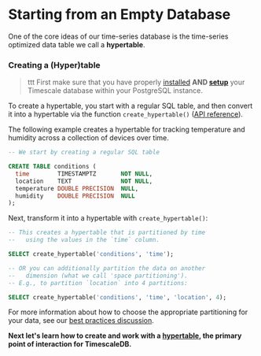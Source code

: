 # Starting from an Empty Database

One of the core ideas of our time-series database is the time-series optimized data
table we call a **hypertable**.

### Creating a (Hyper)table
>ttt First make sure that you have properly [installed][] **AND [setup][]** your Timescale database within your PostgreSQL instance.

To create a hypertable, you start with a regular SQL table, and then convert
it into a hypertable via the function `create_hypertable()` ([API reference][]).

The following example creates a hypertable for tracking
temperature and humidity across a collection of devices over time.

```sql
-- We start by creating a regular SQL table

CREATE TABLE conditions (
  time        TIMESTAMPTZ       NOT NULL,
  location    TEXT              NOT NULL,
  temperature DOUBLE PRECISION  NULL,
  humidity    DOUBLE PRECISION  NULL
);
```

Next, transform it into a hypertable with `create_hypertable()`:

```sql
-- This creates a hypertable that is partitioned by time
--   using the values in the `time` column.

SELECT create_hypertable('conditions', 'time');

-- OR you can additionally partition the data on another
--   dimension (what we call 'space partitioning').
-- E.g., to partition `location` into 4 partitions:

SELECT create_hypertable('conditions', 'time', 'location', 4);
```

For more information about how to choose the appropriate partitioning
for your data, see our [best practices discussion][].

**Next let's learn how to create and work with a [hypertable][], the primary
point of interaction for TimescaleDB.**

[installed]: /getting-started/installation
[setup]: /getting-started/setup
[hypertable]: /getting-started/basic-operations
[best practices discussion]: /api/api-timescaledb#create_hypertable-best-practices
[API Reference]: /api/api-timescaledb
